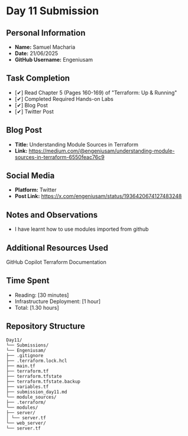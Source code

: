 # Day 11 Submission

## Personal Information
- **Name:** Samuel Macharia
- **Date:** 21/06/2025
- **GitHub Username:** Engeniusam

## Task Completion
- [✔] Read Chapter 5 (Pages 160-169) of "Terraform: Up & Running"
- [✔] Completed Required Hands-on Labs
- [✔] Blog Post
- [✔] Twitter Post


## Blog Post
- **Title:** Understanding Module Sources in Terraform
- **Link:** https://medium.com/@engeniusam/understanding-module-sources-in-terraform-6550feac76c9

## Social Media
- **Platform:** Twitter
- **Post Link:** https://x.com/engeniusam/status/1936420674127483248

## Notes and Observations
- I have learnt how to use modules imported from github

## Additional Resources Used
GitHub Copilot
Terraform Documentation

## Time Spent
- Reading: [30 minutes]
- Infrastructure Deployment: [1 hour]
- Total: [1.30 hours]

## Repository Structure
```
Day11/
└── Submissions/
└── Engeniusam/
├── .gitignore
├── .terraform.lock.hcl
├── main.tf
├── terraform.tf
├── terraform.tfstate
├── terraform.tfstate.backup
├── variables.tf
├── submission_day11.md
└── module_sources/
├── .terraform/
└── modules/
├── server/
│ └── server.tf
└── web_server/
└── server.tf
```



